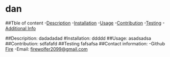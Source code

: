 # dan

  ##Tble of content
  -[Description](#description)
  -[Installation](#installation)
  -[Usage](#usage)
  -[Contribution](#contribution)
  -[Testing](#testing)
  -[Additional Info](#additional-info)

  ##Descripition:
  dadadadad
  #Installation:
  ddddd
  ##Usage:
  asadsadsa
  ##Contribution:
  sdfafafd
  ##Testing
  fafsafsa
  ##Contact information:
 -Github [Fire](htpps://github.com/Fire)
 -Email: [firewolfer2099@gmail.com](mailto:user@example.com)


